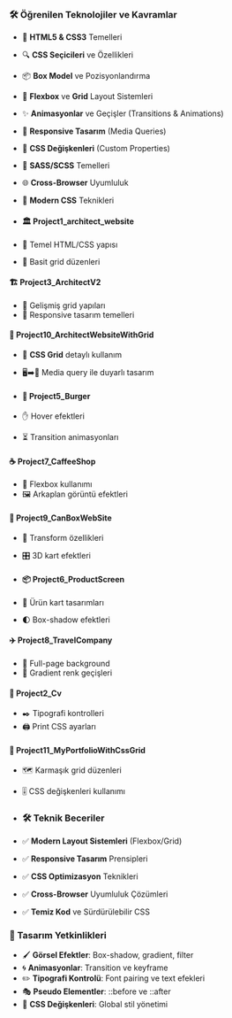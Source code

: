 ### 🛠️ Öğrenilen Teknolojiler ve Kavramlar
- 📜 **HTML5 & CSS3** Temelleri
- 🔍 **CSS Seçicileri** ve Özellikleri
- 📦 **Box Model** ve Pozisyonlandırma
- 🧩 **Flexbox** ve **Grid** Layout Sistemleri
- ✨ **Animasyonlar** ve Geçişler (Transitions & Animations)
- 📱 **Responsive Tasarım** (Media Queries)
- 🎨 **CSS Değişkenleri** (Custom Properties)
- 💎 **SASS/SCSS** Temelleri
- 🌐 **Cross-Browser** Uyumluluk
- 🚀 **Modern CSS** Teknikleri

- #### 🏛️ Project1_architect_website
- 📐 Temel HTML/CSS yapısı  
- 🔳 Basit grid düzenleri  

#### 🏗️ Project3_ArchitectV2  
- 🧮 Gelişmiş grid yapıları  
- 📲 Responsive tasarım temelleri  

#### 🏢 Project10_ArchitectWebsiteWithGrid  
- 🔷 **CSS Grid** detaylı kullanım  
- 🖥️➡️📱 Media query ile duyarlı tasarım

- #### 🍔 Project5_Burger  
- ✋ Hover efektleri  
- ⏳ Transition animasyonları  

#### ☕ Project7_CaffeeShop  
- 🧘 Flexbox kullanımı  
- 🖼️ Arkaplan görüntü efektleri  

#### 🥫 Project9_CanBoxWebSite  
- 🔄 Transform özellikleri  
- 🎛️ 3D kart efektleri

- #### 📦 Project6_ProductScreen  
- 🛒 Ürün kart tasarımları  
- 🌓 Box-shadow efektleri  

#### ✈️ Project8_TravelCompany  
- 🌅 Full-page background  
- 🌈 Gradient renk geçişleri  

#### 📄 Project2_Cv  
- ✒️ Tipografi kontrolleri  
- 🖨️ Print CSS ayarları  

#### 💼 Project11_MyPortfolioWithCssGrid  
- 🗺️ Karmaşık grid düzenleri  
- 🎚️ CSS değişkenleri kullanımı

- ### 🛠️ Teknik Beceriler
- ✅ **Modern Layout Sistemleri** (Flexbox/Grid)
- ✅ **Responsive Tasarım** Prensipleri
- ✅ **CSS Optimizasyon** Teknikleri
- ✅ **Cross-Browser** Uyumluluk Çözümleri
- ✅ **Temiz Kod** ve Sürdürülebilir CSS

### 🎨 Tasarım Yetkinlikleri
- 🖌️ **Görsel Efektler**: Box-shadow, gradient, filter
- 🌀 **Animasyonlar**: Transition ve keyframe
- ✏️ **Tipografi Kontrolü**: Font pairing ve text efekleri
- 🎭 **Pseudo Elementler**: ::before ve ::after
- 🎨 **CSS Değişkenleri**: Global stil yönetimi
